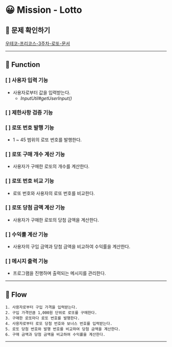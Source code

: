 # 😀 Mission - Lotto


## 💨 문제 확인하기
[우테코-프리코스-3주차-로또-문서](https://github.com/woowacourse-precourse/java-lotto)

---

## 💨 Function

### [ ]️ 사용자 입력 기능
- 사용자로부터 값을 입력받는다.
    - *InputUtil#getUserInput()*

### [ ] 제한사항 검증 기능


### [ ] 로또 번호 발행 기능
- 1 ~ 45 범위의 로또 번호를 발행한다.

### [ ] 로또 구매 개수 계산 기능
- 사용자가 구매한 로또의 개수를 계산한다.

### [ ] 로또 번호 비교 기능
- 로또 번호와 사용자의 로또 번호를 비교한다.

### [ ]️ 로또 당첨 금액 계산 기능
- 사용자가 구매한 로또의 당첨 금액을 계산한다.

### [ ] 수익률 계산 기능
- 사용자의 구입 금액과 당첨 금액을 비교하여 수익률을 계산한다.

### [ ] 메시지 출력 기능
- 프로그램을 진행하며 출력되는 메시지를 관리한다.
---

## 💨 Flow
~~~
1. 사용자로부터 구입 가격을 입력받는다.
2. 구입 가격만큼 1,000원 단위로 로또를 구매한다.
3. 구매한 로또마다 로또 번호를 발행한다.
4. 사용자로부터 로또 당첨 번호와 보너스 번호를 입력받는다.
5. 로또 당첨 번호와 발행 번호를 비교하여 당첨 금액을 계산한다.
6. 구매 금액과 당첨 금액을 비교하여 수익률을 계산한다.
~~~

---